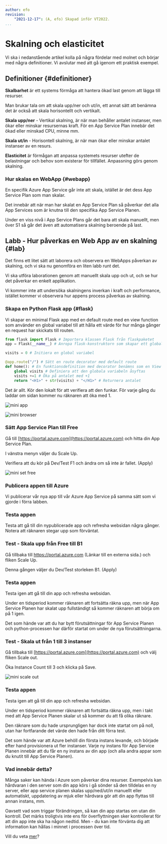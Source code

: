 ```yaml
---
author: efo
revision:
    "2021-12-17": (A, efo) Skapad inför VT2022.
...
```

Skalning och elasticitet
==================================

Vi ska i nedanstående artikel kolla på några fördelar med molnet och börjar med några definitioner. Vi avslutar med att gå igenom ett praktisk exempel.



<!--more-->



## Definitioner {#definitioner}

**Skalbarhet** är ett systems förmåga att hantera ökad last genom att lägga till resurser.

Man brukar tala om att skala upp/ner och ut/in, ett annat sätt att benämna det är också att skala horisontellt och vertikalt.

**Skala upp/ner** - Vertikal skalning, är när man behåller antalet instanser, men ökar eller minskar resursernas kraft. För en App Service Plan innebär det ökad eller minskad CPU, minne mm.

**Skala ut/in** - Horisontell skalning, är när man ökar eller minskar antalet instanser av en resurs.

**Elasticitet** är förmågan att anpassa systemets resurser utefter de belastningar och behov som existerar för tillfället. Anpassning görs genom skalning.


### Hur skalas en WebApp {#webapp}

En specifik Azure App Service går inte att skala, istället är det dess App Service Plan som man skalar.

Det innebär att när man har skalat en App Service Plan så påverkar det alla App Services som är knutna till den specifika App Service Planen.

Under en viss nivå i App Service Plans går det bara att skala manuellt, men över S1 så går det även att automatisera skalning beroende på last.


## Labb - Hur påverkas en Web App av en skalning {#lab}

Det finns ett litet sätt att laborera och observera en WebApps påverkan av skalning, och vi ska nu genomföra en liten labb runt det.

Vi ska utföra laborationen genom att manuellt skala upp och ut, och se hur det påverkar en enkelt applikation.

Vi kommer inte att undersöka skalningens inverkan i kraft och performance, istället kommer vi observera hur appens process påverkas av skalning.



### Skapa en Python Flask app {#flask}

Vi skapar en minimal Flask app med en default route med en view function som använder en global variabel till att hålla ett värde för hur många gånger en request har skickats till routen.

```python
from flask import Flask # Importera klassen Flask från flaskpaketet
app = Flask(__name__) # Anropa flask-konstruktorn som skapar ett globalt flask app-objekt med aktuella modulens namn

visits = 0 # Initiera en global variabel

@app.route("/") # Sätt en route decorator med default route
def home(): # En funktionsdefinition med decorator benämns som en View function
    global visits # Definiera att den globala variabeln åsyftas
    visits +=1 # Öka på antalet med +1
    return "<H1>" + str(visits) + "</H1>" # Returnera antalet
```

Det är allt. Kör den lokalt för att verifiera att den funkar. För varje gång du laddar om sidan kommer nu räknaren att öka med 1.

![mini app](image/moln/mini_scale_app.png)

![mini browser](image/moln/mini_scale_browser.png)



### Sätt App Service Plan till Free

Gå till [https://portal.azure.com](https://portal.azure.com) och hitta din App Service Plan.

I vänstra menyn väljer du Scale Up.

Verifiera att du kör på Dev/Test F1 och ändra om så inte är fallet. (Apply)

![mini set free](image/moln/mini_set_to_free.png)



### Publicera appen till Azure

Vi publicerar vår nya app till vår Azure App Service på samma sätt som vi gjorde i förra labben.



### Testa appen

Testa att gå till din nypublicerade app och refresha websidan några gånger. Notera att räknaren stegar upp som förväntat.



### Test - Skala upp från Free till B1

Gå tillbaka till https://portal.azure.com (Länkar till en externa sida.) och fliken Scale Up.

Denna gången väljer du Dev/Test storleken B1. (Apply)



### Testa appen

Testa igen att gå till din app och refresha websidan.

Under en tidsperiod kommer räknaren att fortsätta räkna upp, men när App Service Planen har skalat upp fullständigt så kommer räknaren att börja om på 1 igen.

Det som hände var att du har bytt förutsättningar för App Service Planen och python-processen har därför startat om under de nya förutsättningarna.



### Test - Skala ut från 1 till 3 instanser

Gå tillbaka till [https://portal.azure.com](https://portal.azure.com) och välj fliken Scale out.

Öka Instance Count till 3 och klicka på Save.

![mini scale out](image/moln/mini_scale_out.png)



### Testa appen

Testa igen att gå till din app och refresha websidan.

Under en tidsperiod kommer räknaren att fortsätta räkna upp, men i takt med att App Service Planen skalar ut så kommer du att få olika räknare.

Den räknare som du hade ursprungligen har dock inte startat om på noll, utan har fortfarande det värde den hade från ditt förra test.

Det som hände var att Azure behöll din första instans levande, och började efter hand provisionera ut fler instanser. Varje ny instans för App Service Planen innebär att du får en ny instans av din app (och alla andra appar som du knutit till App Service Planen).



### Vad innebär detta?

Många saker kan hända i Azure som påverkar dina resurser. Exempelvis kan hårdvaran i den server som din app körs i gå sönder så den tilldelas en ny server, eller app service planen skalas upp/ned/ut/in manuellt eller automatiskt, uppdatering av mjuk eller hårdvara gör att din app flyttas till annan instans, mm.

Oavsett vad som triggar förändringen, så kan din app startas om utan din kontroll. Det märks troligtvis inte ens för överflyttningen sker kontrollerat för att din app inte ska ha någon nedtid. Men - du kan inte förvänta dig att information kan hållas i minnet i processen över tid.

Vill du veta [mer](https://docs.microsoft.com/en-gb/azure/app-service/manage-scale-up)?
